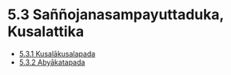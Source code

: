 

# 5.3 Saññojanasampayuttaduka, Kusalattika

* [5.3.1 Kusalākusalapada](5.3/5.3.1.md)
* [5.3.2 Abyākatapada](5.3/5.3.2.md)



